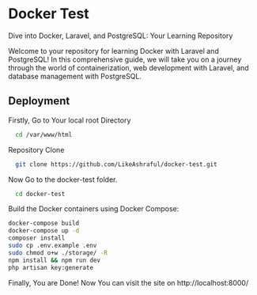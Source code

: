 
# Docker Test

Dive into Docker, Laravel, and PostgreSQL: Your Learning Repository

Welcome to your repository for learning Docker with Laravel and PostgreSQL! In this comprehensive guide, we will take you on a journey through the world of containerization, web development with Laravel, and database management with PostgreSQL.


## Deployment

Firstly, Go to Your local root Directory

```bash
  cd /var/www/html
```

Repository Clone 

```bash
  git clone https://github.com/LikeAshraful/docker-test.git
```

Now Go to the docker-test folder. 

```bash
  cd docker-test
```

Build the Docker containers using Docker Compose:

```bash
docker-compose build
docker-compose up -d
composer install
sudo cp .env.example .env
sudo chmod o+w ./storage/ -R
npm install && npm run dev
php artisan key:generate
```

Finally, You are Done! Now You can visit the site on http://localhost:8000/

